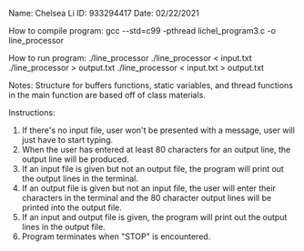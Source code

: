 Name: Chelsea Li 
ID: 933294417
Date: 02/22/2021

How to compile program: gcc --std=c99 -pthread lichel_program3.c -o line_processor

How to run program: 
./line_processor
./line_processor < input.txt
./line_processor > output.txt
./line_processor < input.txt > output.txt

Notes: Structure for buffers functions, static variables, and thread functions in the main function are based off of class materials.

Instructions:
1. If there's no input file, user won't be presented with a message, user will just have to start typing.
2. When the user has entered at least 80 characters for an output line, the output line will be produced.
3. If an input file is given but not an output file, the program will print out the output lines in the terminal.
4. If an output file is given but not an input file, the user will enter their characters in the terminal and the 80 character output lines will be printed into the output file.
5. If an input and output file is given, the program will print out the output lines in the output file. 
3. Program terminates when "STOP" is encountered.
